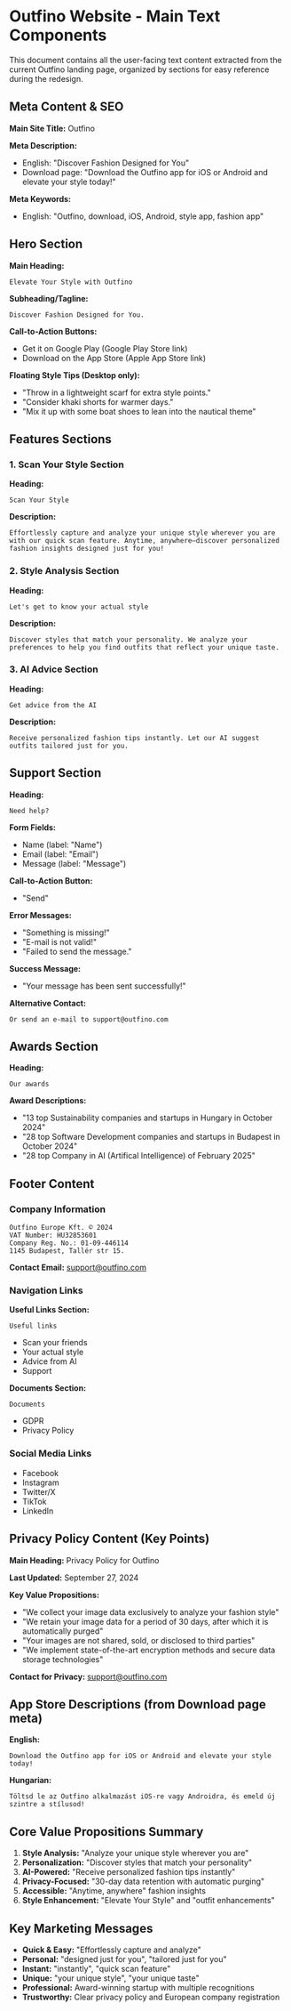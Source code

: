 # Outfino Website - Main Text Components

This document contains all the user-facing text content extracted from the current Outfino landing page, organized by sections for easy reference during the redesign.

## Meta Content & SEO

**Main Site Title:** Outfino

**Meta Description:** 
- English: "Discover Fashion Designed for You"
- Download page: "Download the Outfino app for iOS or Android and elevate your style today!"

**Meta Keywords:** 
- English: "Outfino, download, iOS, Android, style app, fashion app"

## Hero Section

**Main Heading:** 
```
Elevate Your Style with Outfino
```

**Subheading/Tagline:**
```
Discover Fashion Designed for You.
```

**Call-to-Action Buttons:**
- Get it on Google Play (Google Play Store link)
- Download on the App Store (Apple App Store link)

**Floating Style Tips (Desktop only):**
- "Throw in a lightweight scarf for extra style points."
- "Consider khaki shorts for warmer days."
- "Mix it up with some boat shoes to lean into the nautical theme"

## Features Sections

### 1. Scan Your Style Section
**Heading:** 
```
Scan Your Style
```

**Description:**
```
Effortlessly capture and analyze your unique style wherever you are with our quick scan feature. Anytime, anywhere—discover personalized fashion insights designed just for you!
```

### 2. Style Analysis Section
**Heading:** 
```
Let's get to know your actual style
```

**Description:**
```
Discover styles that match your personality. We analyze your preferences to help you find outfits that reflect your unique taste.
```

### 3. AI Advice Section
**Heading:** 
```
Get advice from the AI
```

**Description:**
```
Receive personalized fashion tips instantly. Let our AI suggest outfits tailored just for you.
```

## Support Section

**Heading:** 
```
Need help?
```

**Form Fields:**
- Name (label: "Name")
- Email (label: "Email") 
- Message (label: "Message")

**Call-to-Action Button:**
- "Send"

**Error Messages:**
- "Something is missing!"
- "E-mail is not valid!"
- "Failed to send the message."

**Success Message:**
- "Your message has been sent successfully!"

**Alternative Contact:**
```
Or send an e-mail to support@outfino.com
```

## Awards Section

**Heading:** 
```
Our awards
```

**Award Descriptions:**
- "13 top Sustainability companies and startups in Hungary in October 2024"
- "28 top Software Development companies and startups in Budapest in October 2024" 
- "28 top Company in AI (Artifical Intelligence) of February 2025"

## Footer Content

### Company Information
```
Outfino Europe Kft. © 2024
VAT Number: HU32853601
Company Reg. No.: 01-09-446114
1145 Budapest, Tallér str 15.
```

**Contact Email:** support@outfino.com

### Navigation Links

**Useful Links Section:**
```
Useful links
```
- Scan your friends
- Your actual style  
- Advice from AI
- Support

**Documents Section:**
```
Documents
```
- GDPR
- Privacy Policy

### Social Media Links
- Facebook
- Instagram
- Twitter/X
- TikTok
- LinkedIn

## Privacy Policy Content (Key Points)

**Main Heading:** Privacy Policy for Outfino

**Last Updated:** September 27, 2024

**Key Value Propositions:**
- "We collect your image data exclusively to analyze your fashion style"
- "We retain your image data for a period of 30 days, after which it is automatically purged"
- "Your images are not shared, sold, or disclosed to third parties"
- "We implement state-of-the-art encryption methods and secure data storage technologies"

**Contact for Privacy:** support@outfino.com

## App Store Descriptions (from Download page meta)

**English:**
```
Download the Outfino app for iOS or Android and elevate your style today!
```

**Hungarian:**
```
Töltsd le az Outfino alkalmazást iOS-re vagy Androidra, és emeld új szintre a stílusod!
```

## Core Value Propositions Summary

1. **Style Analysis:** "Analyze your unique style wherever you are"
2. **Personalization:** "Discover styles that match your personality" 
3. **AI-Powered:** "Receive personalized fashion tips instantly"
4. **Privacy-Focused:** "30-day data retention with automatic purging"
5. **Accessible:** "Anytime, anywhere" fashion insights
6. **Style Enhancement:** "Elevate Your Style" and "outfit enhancements"

## Key Marketing Messages

- **Quick & Easy:** "Effortlessly capture and analyze"
- **Personal:** "designed just for you", "tailored just for you"
- **Instant:** "instantly", "quick scan feature"  
- **Unique:** "your unique style", "your unique taste"
- **Professional:** Award-winning startup with multiple recognitions
- **Trustworthy:** Clear privacy policy and European company registration